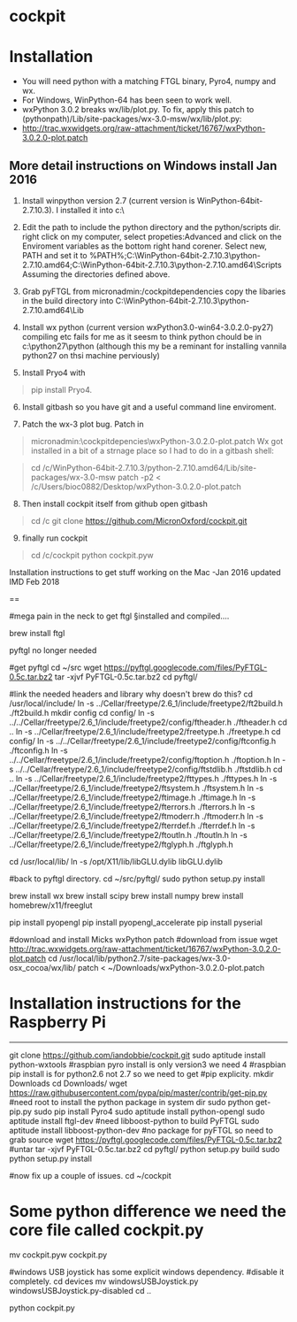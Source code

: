 cockpit
=======


Installation
============
* You will need python with a matching FTGL binary, Pyro4, numpy and wx.
* For Windows, WinPython-64 has been seen to work well.
* wxPython 3.0.2 breaks wx/lib/plot.py. To fix, apply this patch to (pythonpath)/Lib/site-packages/wx-3.0-msw/wx/lib/plot.py:
 * http://trac.wxwidgets.org/raw-attachment/ticket/16767/wxPython-3.0.2.0-plot.patch



More detail instructions on Windows install Jan 2016
-------------------------------------------------

1. Install winpython version 2.7 (current version is
WinPython-64bit-2.7.10.3). I installed it into c:\

2.  Edit the path to include the python directory and the python/scripts
dir. right click on my computer, select propeties:Advanced and click
on the Enviroment variables as the bottom right hand corener. Select
new, PATH and set it to
%PATH%;C:\WinPython-64bit-2.7.10.3\python-2.7.10.amd64;C:\WinPython-64bit-2.7.10.3\python-2.7.10.amd64\Scripts
Assuming the directories defined above.


3. Grab pyFTGL from micronadmin:/cockpitdependencies
copy the libaries in the build directory into
C:\WinPython-64bit-2.7.10.3\python-2.7.10.amd64\Lib


4. Install wx python (current version wxPython3.0-win64-3.0.2.0-py27)
compiling etc fails for me as it seesm to think python chould be in
c:\python27\python (although this my be a reminant for installing
vannila python27 on thsi machine perviously)

5. Install Pryo4 with
> pip install Pryo4.

6. Install gitbash so you have git and a useful command line  enviroment.

7. Patch the wx-3 plot bug. Patch in
> micronadmin:\cockpitdepencies\wxPython-3.0.2.0-plot.patch
Wx got installed in a bit of a strnage place so I had to do in a gitbash shell: 

> cd /c/WinPython-64bit-2.7.10.3/python-2.7.10.amd64/Lib/site-packages/wx-3.0-msw
> patch -p2 < /c/Users/bioc0882/Desktop/wxPython-3.0.2.0-plot.patch

8. Then install cockpit itself from github
open gitbash
> cd /c
> git clone https://github.com/MicronOxford/cockpit.git

9. finally run cockpit

> cd /c/cockpit
> python cockpit.pyw


Installation instructions to get stuff working on the Mac -Jan 2016
updated IMD Feb 2018

==

#mega pain in the neck to get ftgl §installed and compiled....

brew install ftgl

pyftgl no longer needed

#get pyftgl
cd ~/src
wget https://pyftgl.googlecode.com/files/PyFTGL-0.5c.tar.bz2
tar -xjvf PyFTGL-0.5c.tar.bz2
cd pyftgl/

#link the needed headers and library why doesn't brew do this?
cd /usr/local/include/
ln -s ../Cellar/freetype/2.6_1/include/freetype2/ft2build.h ./ft2build.h
mkdir config
cd config/
ln -s ../../Cellar/freetype/2.6_1/include/freetype2/config/ftheader.h ./ftheader.h
cd ..
ln -s ../Cellar/freetype/2.6_1/include/freetype2/freetype.h ./freetype.h
cd config/
ln -s ../../Cellar/freetype/2.6_1/include/freetype2/config/ftconfig.h ./ftconfig.h
ln -s ../../Cellar/freetype/2.6_1/include/freetype2/config/ftoption.h ./ftoption.h
ln -s ../../Cellar/freetype/2.6_1/include/freetype2/config/ftstdlib.h ./ftstdlib.h
cd ..
ln -s ../Cellar/freetype/2.6_1/include/freetype2/fttypes.h ./fttypes.h
ln -s ../Cellar/freetype/2.6_1/include/freetype2/ftsystem.h ./ftsystem.h
ln -s ../Cellar/freetype/2.6_1/include/freetype2/ftimage.h ./ftimage.h
ln -s ../Cellar/freetype/2.6_1/include/freetype2/fterrors.h ./fterrors.h
ln -s ../Cellar/freetype/2.6_1/include/freetype2/ftmoderr.h ./ftmoderr.h
ln -s ../Cellar/freetype/2.6_1/include/freetype2/fterrdef.h ./fterrdef.h
ln -s ../Cellar/freetype/2.6_1/include/freetype2/ftoutln.h ./ftoutln.h
ln -s ../Cellar/freetype/2.6_1/include/freetype2/ftglyph.h ./ftglyph.h

cd /usr/local/lib/
ln -s /opt/X11/lib/libGLU.dylib libGLU.dylib

#back to pyftgl directory.
cd ~/src/pyftgl/
sudo python setup.py install


brew install wx
brew install scipy
brew install numpy
brew install homebrew/x11/freeglut


pip install pyopengl
pip install pyopengl_accelerate
pip install pyserial

#download and install Micks wxPython patch
#download from issue
wget http://trac.wxwidgets.org/raw-attachment/ticket/16767/wxPython-3.0.2.0-plot.patch
cd /usr/local/lib/python2.7/site-packages/wx-3.0-osx_cocoa/wx/lib/
patch < ~/Downloads/wxPython-3.0.2.0-plot.patch

Installation instructions for the Raspberry Pi
==

------------------------------
git clone https://github.com/iandobbie/cockpit.git
sudo aptitude install python-wxtools 
#raspbian pyro install is only version3 we need 4
#raspbian pip install is for python2.6 not 2.7 so we need to get
#pip explicity.
mkdir Downloads
cd Downloads/
wget https://raw.githubusercontent.com/pypa/pip/master/contrib/get-pip.py
#need root to install the python package in system dir
sudo python get-pip.py
sudo pip install Pyro4
sudo aptitude install python-opengl
sudo aptitude install ftgl-dev
#need libboost-python to build PyFTGL
sudo aptitude install libboost-python-dev
#no package for pyFTGL so need to grab source
wget https://pyftgl.googlecode.com/files/PyFTGL-0.5c.tar.bz2
#untar 
tar -xjvf PyFTGL-0.5c.tar.bz2
cd pyftgl/
python setup.py build
sudo python setup.py install

#now fix up a couple of issues.
cd ~/cockpit
# Some python difference we need the core file called cockpit.py
mv cockpit.pyw cockpit.py

#windows USB joystick has some explicit windows dependency.
#disable it completely.
cd devices
mv windowsUSBJoystick.py windowsUSBJoystick.py-disabled
cd ..

python cockpit.py
